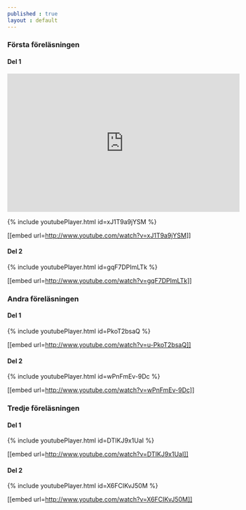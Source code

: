 ```yaml
---
published : true
layout : default
---
```




### Första föreläsningen

#### Del 1

<iframe width="530" height="315" src="https://www.youtube.com/embed/xJ1T9a9jYSM" frameborder="0" allow="autoplay; encrypted-media" allowfullscreen></iframe>

{% include youtubePlayer.html id=xJ1T9a9jYSM %}

[[embed url=http://www.youtube.com/watch?v=xJ1T9a9jYSM]]

#### Del 2

{% include youtubePlayer.html id=gqF7DPImLTk %}

[[embed url=http://www.youtube.com/watch?v=gqF7DPImLTk]]



### Andra föreläsningen

#### Del 1

{% include youtubePlayer.html id=PkoT2bsaQ %}


[[embed url=http://www.youtube.com/watch?v=u-PkoT2bsaQ]]

#### Del 2

{% include youtubePlayer.html id=wPnFmEv-9Dc %}

[[embed url=http://www.youtube.com/watch?v=wPnFmEv-9Dc]]


### Tredje föreläsningen

#### Del 1

{% include youtubePlayer.html id=DTIKJ9x1UaI %}

[[embed url=http://www.youtube.com/watch?v=DTIKJ9x1UaI]]

#### Del 2

{% include youtubePlayer.html id=X6FCIKvJ50M %}


[[embed url=http://www.youtube.com/watch?v=X6FCIKvJ50M]]

